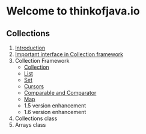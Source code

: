 # Welcome to thinkofjava.io

## Collections

1. [Introduction](1_Introduction/README.md)
2. [Important interface in Collection framework](2_key_interface/README.md)
3. Collection Framework
    - [Collection](3_collection_framework/collection.md)
    - [List](3_collection_framework/list.md)
    - [Set](3_collection_framework/set.md)
    - [Cursors](3_collection_framework/cursor.md)
    - [Comparable and Comparator](3_collection_framework/comparable_and_comparator.md)
    - [Map](3_collection_framework/map.md)
    - 1.5 version enhancement
    - 1.6 version enhancement
4. Collections class
5. Arrays class
